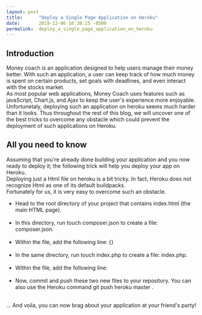 ```yaml
---
layout: post
title:      "Deploy a Single Page Application on Heroku"
date:       2019-12-06 16:38:15 -0500
permalink:  deploy_a_single_page_application_on_heroku
---
```



<h2>Introduction</h2>
<p>Money coach is an application designed to help users manage their money better. With such an application, a user can keep track of how much money is spent on certain products, set goals with deadlines, and even interact with the stocks market. <br>As most popular web applications, Money Coach uses features such as javaScript, Chart.js, and Ajax to keep the user's experience more enjoyable.<br> Unfortunetaly, deploying such an application on heroku seems much harder than it looks. Thus throughout the rest of this blog, we will uncover one of the best tricks to overcome any obstacle which could prevent the deployment of such applications on Heroku. </p>
<h2>All you need to know</h2>
<p>Assuming that you're already done building your application and you now ready to deploy it; the following trick will help you deploy your app on Heroku.<br> Deploying just a Html file on heroku is a bit tricky. In fact, Heroku does not recognize Html as one of its default buildpacks. <br> Fortunately for us, it is very easy to overcome such an obstacle. <br>
<ul>
<li>Head to the root directory of your project that contains index.html (the main HTML page).</li><br>
<li>In this directory, run touch composer.json to create a file: composer.json.</li><br>
<li>Within the file, add the following line: {}</li><br>
<li>In the same directory, run touch index.php to create a file: index.php.</li><br>
<li>Within the file, add the following line: <?php include_once("index.html"); ?></li><br>
<li>Now, commit and push these two new files to your repository. You can also use the Heroku command git push heroku master .</li><br>
</ul>
... And voila, you can now brag about your application at your friend's party!
</p>

